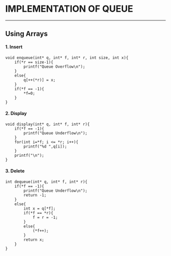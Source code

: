 # IMPLEMENTATION OF QUEUE
---

## Using Arrays
#### 1. Insert
```
void enqueue(int* q, int* f, int* r, int size, int x){
    if(*r == size-1){
        printf("Queue Overflow\n");
    }
    else{
        q[++(*r)] = x;
    }
    if(*f == -1){
        *f=0;
    }
}
```

#### 2. Display
```
void display(int* q, int* f, int* r){
    if(*f == -1){
        printf("Queue Underflow\n");
    }
    for(int i=*f; i <= *r; i++){
        printf("%d ",q[i]);
    }
    printf("\n");
}
```

#### 3. Delete
```
int dequeue(int* q, int* f, int* r){
    if(*f == -1){
        printf("Queue Underflow\n");
        return -1;
    }
    else{
        int x = q[*f];
        if(*f == *r){
            f = r = -1;
        }
        else{
            (*f++);
        }
        return x;
    }
}
```

